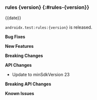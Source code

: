 ### rules {version} {:#rules-{version}}

{{date}}

`androidx.test:rules:{version}` is released.

**Bug Fixes**

**New Features**

**Breaking Changes**

**API Changes**

* Update to minSdkVersion 23

**Breaking API Changes**

**Known Issues**
